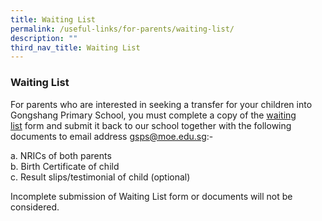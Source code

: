 ```yaml
---
title: Waiting List
permalink: /useful-links/for-parents/waiting-list/
description: ""
third_nav_title: Waiting List
---
```

### **Waiting List**
For parents who are interested in seeking a transfer for your children into Gongshang Primary School, you must complete a copy of the&nbsp;[waiting list](/files/waiting%20list.pdf)&nbsp;form and submit it back to our school together with the following documents to email address gsps@moe.edu.sg:-

a. NRICs of both parents<br>
b. Birth Certificate of child<br>
c. Result slips/testimonial of child (optional)

Incomplete submission of Waiting List form or documents will not be considered.
